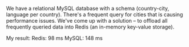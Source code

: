 We have a relational MySQL database with a schema (country-city, language per country). There's a frequent query for cities that is causing performance issues. We've come up with a solution – to offload all frequently queried data into Redis (an in-memory key-value storage).

My result:
Redis:	98 ms
MySQL:	148 ms